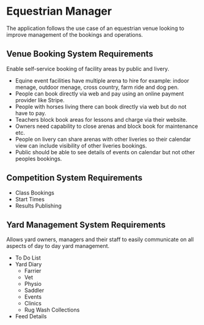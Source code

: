 # Equestrian Manager

The application follows the use case of an equestrian venue looking to improve management of the bookings and operations.

## Venue Booking System Requirements

Enable self-service booking of facility areas by public and livery.

* Equine event facilities have multiple arena to hire for example: indoor menage, outdoor menage, cross country, farm ride and dog pen.
* People can book directly via web and pay using an online payment provider like Stripe.
* People with horses living there can book directly via web but do not have to pay.
* Teachers block book areas for lessons and charge via their website.
* Owners need capability to close arenas and block book for maintenance etc.
* People on livery can share arenas with other liveries so their calendar view can include visibility of other liveries bookings.
* Public should be able to see details of events on calendar but not other peoples bookings.

## Competition System Requirements

* Class Bookings
* Start Times
* Results Publishing

## Yard Management System Requirements

Allows yard owners, managers and their staff to easily communicate on all aspects of day to day yard management.

* To Do List
* Yard Diary
  * Farrier
  * Vet
  * Physio
  * Saddler
  * Events
  * Clinics
  * Rug Wash Collections
* Feed Details
  
